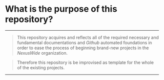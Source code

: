 # What is the purpose of this repository?

---


> This repository acquires and reflects all of the required necessary and fundamental documentations and *Github* automated foundations
> in order to ease the process of beginning brand-new projects in the *NexusWide* organization.

> Therefore this repository is be improvised as template for the whole of the existing projects.


---
